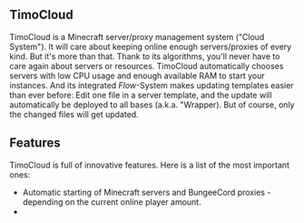 ﻿## TimoCloud
TimoCloud is a Minecraft server/proxy management system ("Cloud System"). It will care about keeping online enough servers/proxies of every kind. But it's more than that. Thank to its algorithms, you'll never have to care again about servers or resources. TimoCloud automatically chooses servers with low CPU usage and enough available RAM to start your instances. And its integrated *Flow*-System makes updating templates easier than ever before: Edit one file in a server template, and the update will automatically be deployed to all bases (a.k.a. "Wrapper). But of course, only the changed files will get updated.

## Features
TimoCloud is full of innovative features. Here is a list of the most important ones:

 - Automatic starting of Minecraft servers and BungeeCord proxies - depending on the current online player amount.
 - 

